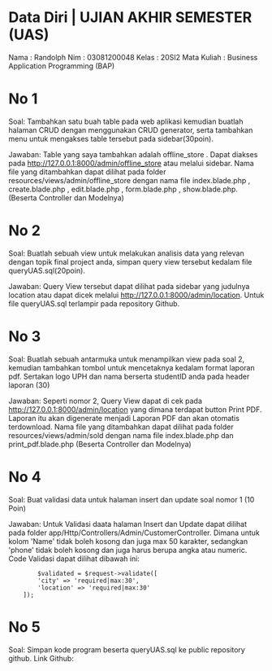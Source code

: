 # Data Diri | UJIAN AKHIR SEMESTER (UAS)
Nama        : Randolph
Nim         : 03081200048
Kelas       : 20SI2
Mata Kuliah : Business Application Programming (BAP)

# No 1
Soal:
Tambahkan satu buah table pada web aplikasi kemudian buatlah halaman CRUD dengan menggunakan CRUD generator, serta tambahkan menu untuk mengakses table tersebut pada sidebar(30poin).

Jawaban:
Table yang saya tambahkan adalah offline_store . Dapat diakses pada http://127.0.0.1:8000/admin/offline_store atau melalui sidebar. Nama file yang ditambahkan dapat dilihat pada folder resources/views/admin/offline_store dengan nama file index.blade.php , create.blade.php , edit.blade.php , form.blade.php , show.blade.php. (Beserta Controller dan Modelnya)

# No 2
Soal:
Buatlah sebuah view untuk melakukan analisis data yang relevan dengan topik final project anda, simpan query view tersebut kedalam file queryUAS.sql(20poin).

Jawaban:
Query View tersebut dapat dilihat pada sidebar yang judulnya location atau dapat dicek melalui http://127.0.0.1:8000/admin/location. Untuk file queryUAS.sql terlampir pada repository Github.

# No 3
Soal: 
Buatlah sebuah antarmuka untuk menampilkan view pada soal 2, kemudian tambahkan tombol untuk mencetaknya kedalam format laporan pdf. Sertakan logo UPH dan nama berserta studentID anda pada header laporan (30)

Jawaban:
Seperti nomor 2, Query View dapat di cek pada http://127.0.0.1:8000/admin/location yang dimana terdapat button Print PDF. Laporan itu akan digenerate menjadi Laporan PDF dan akan otomatis terdownload. Nama file yang ditambahkan dapat dilihat pada folder resources/views/admin/sold dengan nama file index.blade.php dan print_pdf.blade.php (Beserta Controller dan Modelnya)


# No 4
Soal:
Buat validasi data untuk halaman insert dan update soal nomor 1 (10 Poin)

Jawaban:
Untuk Validasi daata halaman Insert dan Update dapat dilihat pada folder app/Http/Controllers/Admin/CustomerController. Dimana untuk kolom 'Name' tidak boleh kosong dan juga max 50 karakter, sedangkan 'phone' tidak boleh kosong dan juga harus berupa angka atau numeric.
Code Validasi dapat dilihat dibawah ini:

            $validated = $request->validate([
            'city' => 'required|max:30',
            'location' => 'required|max:30'
        ]);

# No 5
Soal: Simpan kode program beserta queryUAS.sql ke public repository github.
Link Github:
